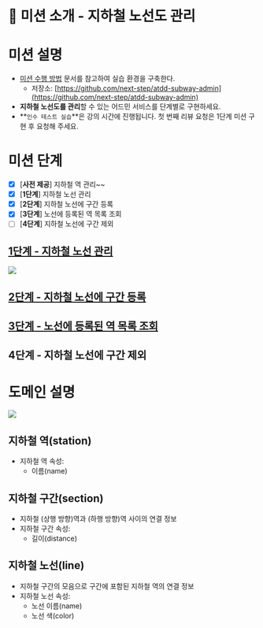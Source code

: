 # 🚀 미션 소개 - 지하철 노선도 관리

# 미션 설명

- [미션 수행 방법](https://github.com/next-step/nextstep-docs/blob/master/codereview/review-step1.md) 문서를 참고하여 실습 환경을 구축한다.
    - 저장소: [https://github.com/next-step/atdd-subway-admin](https://github.com/next-step/atdd-subway-admin)
- **지하철 노선도를 관리**할 수 있는 어드민 서비스를 단계별로 구현하세요.
- **`인수 테스트 실습`**은 강의 시간에 진행됩니다. 첫 번째 리뷰 요청은 1단계 미션 구현 후 요청해 주세요.

# 미션 단계

- [X] [**사전 제공**] 지하철 역 관리~~
- [X] [**1단계**] 지하철 노선 관리
- [X] [**2단계**] 지하철 노선에 구간 등록
- [X] [**3단계**] 노선에 등록된 역 목록 조회
- [ ] [**4단계**] 지하철 노선에 구간 제외

## [1단계 - 지하철 노선 관리](./docs/1step.md)

<img src=https://nextstep-storage.s3.ap-northeast-2.amazonaws.com/663eba46f3a140f79c74c567d37e431b>

## [2단계 - 지하철 노선에 구간 등록](./docs/2step.md)

## [3단계 - 노선에 등록된 역 목록 조회](./docs/3step.md)

## 4단계 - 지하철 노선에 구간 제외

# 도메인 설명

<img src=https://nextstep-storage.s3.ap-northeast-2.amazonaws.com/155885260e20466497cbf3f344cf7a5d>

## 지하철 역(station)

- 지하철 역 속성:
    - 이름(name)

## 지하철 구간(section)

- 지하철 (상행 방향)역과 (하행 방향)역 사이의 연결 정보
- 지하철 구간 속성:
    - 길이(distance)

## 지하철 노선(line)

- 지하철 구간의 모음으로 구간에 포함된 지하철 역의 연결 정보
- 지하철 노선 속성:
    - 노선 이름(name)
    - 노선 색(color)